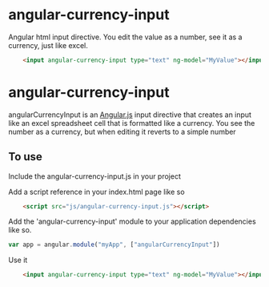 angular-currency-input
======================

Angular html input directive.  You edit the value as a number, see it as a currency, just like excel.
```html
    <input angular-currency-input type="text" ng-model="MyValue"></input>
```


# angular-currency-input

angularCurrencyInput is an [Angular.js](http://angularjs.org/) input directive that creates an input like an excel spreadsheet cell that is formatted like a currency.  You see the number as a currency, but when editing it reverts to a simple number

## To use

Include the angular-currency-input.js in your project 

Add a script reference in your index.html page like so
```html
    <script src="js/angular-currency-input.js"></script>
```

Add the 'angular-currency-input' module to your application dependencies like so.
```javascript
var app = angular.module("myApp", ["angularCurrencyInput"])
```

Use it
```html
    <input angular-currency-input type="text" ng-model="MyValue"></input>
```


